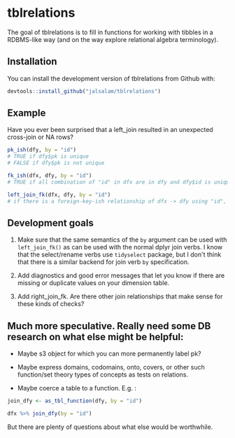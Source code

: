 # tblrelations

The goal of tblrelations is to fill in functions for working with tibbles in a RDBMS-like way (and on the way explore relational algebra terminology).

## Installation

You can install the development version of tblrelations from Github with:

``` r
devtools::install_github("jalsalam/tblrelations")
```


## Example

Have you ever been surprised that a left_join resulted in an unexpected cross-join or NA rows?

``` r
pk_ish(dfy, by = "id")
# TRUE if dfy$pk is unique
# FALSE if dfy$pk is not unique

fk_ish(dfx, dfy, by = "id")
# TRUE if all combination of "id" in dfx are in dfy and dfy$id is unique.

left_join_fk(dfx, dfy, by = "id")
# if there is a foreign-key-ish relationship of dfx -> dfy using "id", then it returns the joined table as normal, otherwise it errors.

```

## Development goals

1. Make sure that the same semantics of the `by` argument can be used with `left_join_fk()` as can be used with the normal dplyr join verbs. I know that the select/rename verbs use `tidyselect` package, but I don't think that there is a similar backend for join verb `by` specification.

2. Add diagnostics and good error messages that let you know if there are missing or duplicate values on your dimension table.

3. Add right_join_fk. Are there other join relationships that make sense for these kinds of checks?


## Much more speculative. Really need some DB research on what else might be helpful:

- Maybe s3 object for which you can more permanently label pk?

- Maybe express domains, codomains, onto, covers, or other such function/set theory types of concepts as tests on relations.

- Maybe coerce a table to a function. E.g. :

```r
join_dfy <- as_tbl_function(dfy, by = "id")

dfx %>% join_dfy(by = "id")
```

But there are plenty of questions about what else would be worthwhile.
